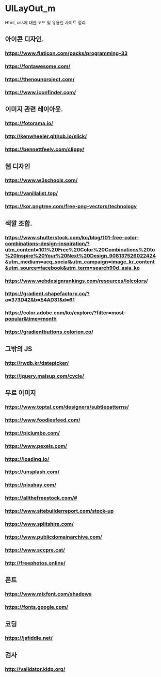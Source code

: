 ﻿# UILayOut_m
Html, css에 대한 코드 및 유용한 사이트 정리.


## 아이콘 디자인.

### https://www.flaticon.com/packs/programming-33

### https://fontawesome.com/

### https://thenounproject.com/

### https://www.iconfinder.com/


## 이미지 관련 레이아웃.

### https://fotorama.io/

### http://kenwheeler.github.io/slick/

### https://bennettfeely.com/clippy/


## 웹 디자인

### https://www.w3schools.com/

### https://vanillalist.top/

### https://kor.pngtree.com/free-png-vectors/technology


## 색깔 조합.

### https://www.shutterstock.com/ko/blog/101-free-color-combinations-design-inspiration/?utm_content=101%20Free%20Color%20Combinations%20to%20Inspire%20Your%20Next%20Design_908137526022424&utm_medium=acq_social&utm_campaign=image_kr_content&utm_source=facebook&utm_term=search90d_asia_ko

### https://www.webdesignrankings.com/resources/lolcolors/

### https://gradient.shapefactory.co/?a=373D42&b=E4AD31&d=61

### https://color.adobe.com/ko/explore/?filter=most-popular&time=month

### https://gradientbuttons.colorion.co/

## 그밖의 JS

### http://rwdb.kr/datepicker/

### http://jquery.malsup.com/cycle/

## 무료 이미지 

### https://www.toptal.com/designers/subtlepatterns/

### https://www.foodiesfeed.com/

### https://picjumbo.com/

### https://www.pexels.com/

### https://loading.io/

### https://unsplash.com/

### https://pixabay.com/

### https://allthefreestock.com/#

### https://www.sitebuilderreport.com/stock-up

### https://www.splitshire.com/

### https://www.publicdomainarchive.com/

### https://www.sccpre.cat/

### http://freephotos.online/


## 폰트

### https://www.mixfont.com/shadows

### https://fonts.google.com/



## 코딩

### https://jsfiddle.net/




## 검사

### http://validator.kldp.org/



